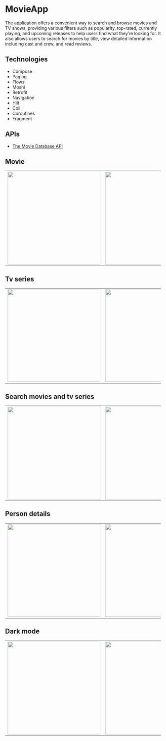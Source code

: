 # MovieApp

The application offers a convenient way to search and browse movies and TV shows,
providing various filters such as popularity, top-rated, currently playing, and upcoming
releases to help users find what they’re looking for. It also allows users to search for
movies by title, view detailed information including cast and crew, and read reviews.

## Technologies

- Compose
- Paging
- Flows
- Moshi
- Retrofit
- Navigation
- Hilt
- Coil
- Coroutines
- Fragment

## APIs
- [The Movie Database API](https://api.themoviedb.org)

## Movie
<table>
    <tr>
        <td><img src="https://user-images.githubusercontent.com/63951233/206456363-45b866d2-c99b-4316-b734-1ec542e739f7.jpg" width="300"></td>
        <td><img src="https://user-images.githubusercontent.com/63951233/206457081-222b24dd-a476-4f88-a50d-79e27d05037c.jpg" width="300"></td>
        <td><img src="https://user-images.githubusercontent.com/63951233/206873565-9df03740-4318-4d49-a8b1-27659fc30bc1.jpg" width="300"></td>
    </tr>
</table>

## Tv series
<table>
    <tr>
       <td><img src="https://user-images.githubusercontent.com/63951233/206457603-dddea9e4-a14e-46ad-a45c-58d7d88b15ad.jpg" width="300"></td>
       <td><img src="https://user-images.githubusercontent.com/63951233/206506854-11f4e4ee-5f57-4461-9c98-2a993392e1bf.jpg" width="300"></td>
       <td><img src="https://user-images.githubusercontent.com/63951233/206506925-93ae91c4-025e-44cf-95ce-43a9ab9d3fc0.jpg" width="300"></td>
    </tr>
</table>

## Search movies and tv series
<table>
    <tr>
       <td><img src="https://user-images.githubusercontent.com/63951233/206456883-0c4ef0ec-b890-4b6a-9c50-e9adc860c751.jpg" width="300"></td>
       <td><img src="https://user-images.githubusercontent.com/63951233/189876721-39df0406-15a0-42e3-8458-5b1a65f6ea08.jpg" width="300"></td>
       <td><img src="https://user-images.githubusercontent.com/63951233/189876737-762109fc-6055-44f0-99be-3469058f72aa.jpg" width="300"></td>
    </tr>
</table>

## Person details
<table>
    <tr>
       <td><img src="https://user-images.githubusercontent.com/63951233/206515129-63090e72-9218-48b2-b568-44b1eb9ea94f.jpg" width="300"></td>
       <td><img src="https://user-images.githubusercontent.com/63951233/206515311-3531b7ab-0d50-4480-9616-8a1d658203ae.jpg" width="300"></td>
       <td><img src="https://user-images.githubusercontent.com/63951233/206515438-5825ef83-bfd8-4904-972b-3821f49968b6.jpg" width="300"></td>
    </tr>
</table>

## Dark mode
<table>
    <tr>
       <td><img src="https://user-images.githubusercontent.com/63951233/206458577-bf6c8b41-2e07-4eeb-9857-df5090c5fe3d.jpg" width="300"></td>
       <td><img src="https://user-images.githubusercontent.com/63951233/206508862-06ac0d95-856b-417a-aa85-2549b7ed33a9.jpg" width="300"></td>
       <td><img src="https://user-images.githubusercontent.com/63951233/206508885-79fde9f2-3302-4525-9330-b5a0a9851a8a.jpg" width="300"></td>
    </tr>
</table>
